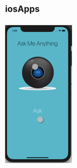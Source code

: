 # iosApps

<br>
<img height="450" src="https://github.com/tsyrendylykova/iosApps/blob/master/image.png">
<br>
